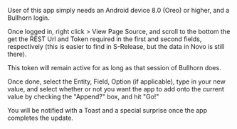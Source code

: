 User of this app simply needs an Android device 8.0 (Oreo) or higher, and a Bullhorn login.

Once logged in, right click > View Page Source, and scroll to the bottom the get the REST Url and Token required in the first and second
fields, respectively (this is easier to find in S-Release, but the data in Novo is still there). 

This token will remain active for as long as that session of Bullhorn does.

Once done, select the Entity, Field, Option (if applicable), type in your new value, and select whether or not you want the app to add onto
the current value by checking the "Append?" box, and hit "Go!"

You will be notified with a Toast and a special surprise once the app completes the update.

